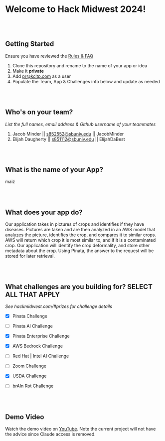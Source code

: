 # Welcome to Hack Midwest 2024!
<br /><br />


## Getting Started
Ensure you have reviewed the [Rules & FAQ](https://hackmidwest.com/#faq)
1. Clone this repository and rename to the name of your app or idea
2. Make it **private**
3. Add pr@kcitp.com as a user
4. Populate the Team, App & Challenges info below and update as needed

<br /><br />

## Who's on your team?
*List the full names,  email address & Github username of your teammates*

1.   Jacob Minder  || s852552@sbuniv.edu  || JacobMinder
2.   Elijah Daugherty  ||  s851112@sbuniv.edu  || ElijahDaBest

<br /><br />


## What is the name of your App?
maiz

<br /><br />
## What does your app do?
Our application takes in pictures of crops and identifies if they have diseases. Pictures are taken and are then analyzed in an AWS model that analyzes the picture, identifies the crop, and compares it to similar crops. AWS will return which crop it is most similar to, and if it is a contaminated crop. Our application will identify the crop deformality, and store other metadata about the crop. Using Pinata, the answer to the request will be stored for later retrieval.

<br /><br />


## What challenges are you building for? SELECT ALL THAT APPLY
*See hackmidwest.com/#prizes for challenge details*
- [X]  Pinata Challenge
- [ ]  Pinata AI Challenge
- [X]  Pinata Enterprise Challenge
- [X]  AWS Bedrock Challenge
- [ ]  Red Hat | Intel AI Challenge
- [ ]  Zoom Challenge
- [X]  USDA Challenge
- [ ]  brAIn Rot Challenge


<br /><br />

## Demo Video

Watch the demo video on [YouTube](https://youtu.be/SMl11YUKj-Q?si=FSSup1YlapRAbMRO).
Note the current project will not have the advice since Claude access is removed.